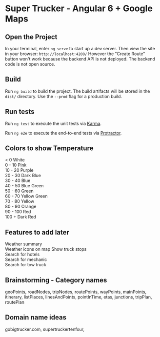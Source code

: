 # Super Trucker - Angular 6 + Google Maps

## Open the Project

In your terminal, enter `ng serve` to start up a dev server. Then view the site in your browser: `http://localhost:4200/` However the "Create Route" button won't work because the backend API is not deployed. The backend code is not open source.

## Build

Run `ng build` to build the project. The build artifacts will be stored in the `dist/` directory. Use the `--prod` flag for a production build.

## Run tests

Run `ng test` to execute the unit tests via [Karma](https://karma-runner.github.io).


Run `ng e2e` to execute the end-to-end tests via [Protractor](http://www.protractortest.org/).


## Colors to show Temperature

  < 0    White  
 0 - 10  Pink  
10 - 20  Purple  
20 - 30  Dark Blue  
30 - 40  Blue  
40 - 50  Blue Green  
50 - 60  Green  
60 - 70  Yellow Green  
70 - 80  Yellow  
80 - 90  Orange  
90 - 100 Red  
  100 +  Dark Red  

## Features to add later

Weather summary   
Weather icons on map
Show truck stops  
Search for hotels  
Search for mechanic  
Search for tow truck  

## Brainstorming - Category names

geoPoints, roadNodes, tripNodes, routePoints, wayPoints, mainPoints, itinerary, listPlaces, linesAndPoints, pointInTime, etas, junctions, tripPlan, routePlan

## Domain name ideas

gobigtrucker.com, supertruckertenfour,





